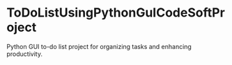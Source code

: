 # ToDoListUsingPythonGuICodeSoftProject
Python GUI to-do list project for organizing tasks and enhancing productivity.
